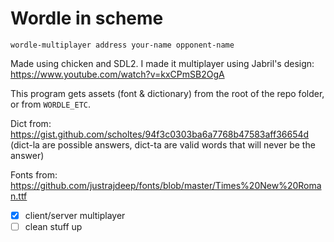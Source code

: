 # Wordle in scheme

`wordle-multiplayer address your-name opponent-name`

Made using chicken and SDL2. I made it multiplayer using Jabril's design: https://www.youtube.com/watch?v=kxCPmSB2OgA


This program gets assets (font & dictionary) from the root of the repo folder, or from `WORDLE_ETC`.

Dict from: https://gist.github.com/scholtes/94f3c0303ba6a7768b47583aff36654d (dict-la are possible answers, dict-ta are valid words that will never be the answer)

Fonts from: https://github.com/justrajdeep/fonts/blob/master/Times%20New%20Roman.ttf

- [X] client/server multiplayer
- [ ] clean stuff up
